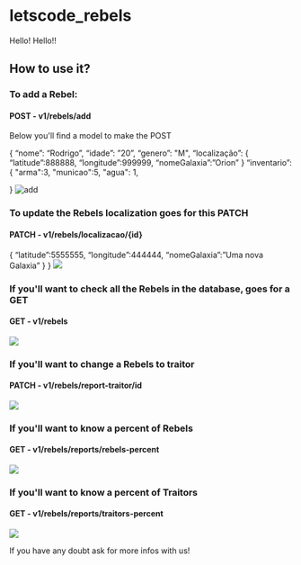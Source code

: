 # letscode_rebels
Hello! Hello!!

## How to use it?

### To add a Rebel:

#### POST - v1/rebels/add
Below you'll find a model to make the POST

{
  “nome”: “Rodrigo”,
	“idade”: ”20”,
	“genero”: "M",
 	“localização”: {
    “latitude”:888888,
    “longitude”:999999,
    “nomeGalaxia”:”Orion”
}
	“inventario”:{
    "arma":3,
    "municao":5,
    "agua": 1,

}
![add](https://user-images.githubusercontent.com/68027909/158874056-7fa106ed-5cbb-4cb2-bb09-0cf2fa173724.jpg)

### To update the Rebels localization goes for this PATCH
#### PATCH - v1/rebels/localizacao/{id}

{
    “latitude”:5555555,
    “longitude”:444444,
    “nomeGalaxia”:”Uma nova Galaxia”
    }
}
![](../../Pictures/localizacao.jpg)

### If you'll want to check all the Rebels in the database, goes for a GET
#### GET - v1/rebels


![](../../Pictures/rebels.jpg)


### If you'll want to change a Rebels to traitor
#### PATCH - v1/rebels/report-traitor/id

![](../../Pictures/traitor.jpg)

### If you'll want to know a percent of Rebels
#### GET - v1/rebels/reports/rebels-percent

![](../../Pictures/percent_rebels.jpg)

### If you'll want to know a percent of Traitors
#### GET - v1/rebels/reports/traitors-percent

![](../../Pictures/percent_traitors.jpg)

If you have any doubt ask for more infos with us!
